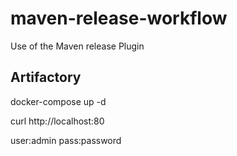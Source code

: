 # maven-release-workflow
Use of the Maven release Plugin

## Artifactory

docker-compose up -d

curl http://localhost:80

user:admin
pass:password


